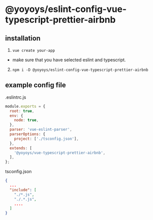 # @yoyoys/eslint-config-vue-typescript-prettier-airbnb

## installation
1. `vue create your-app`
  * make sure that you have selected eslint and typescript.
2. `npm i -D @yoyoys/eslint-config-vue-typescript-prettier-airbnb`

## example config file
.eslintrc.js
```js
module.exports = {
  root: true,
  env: {
    node: true,
  },
  parser: 'vue-eslint-parser',
  parserOptions: {
    project: ['./tsconfig.json'],
  },
  extends: [
    '@yoyoys/vue-typescript-prettier-airbnb',
  ],
};
```

tsconfig.json
```json
{
  ...
  "include": [
    "./*.js",
    "./.*.js",
    ....
  ]
}
```

